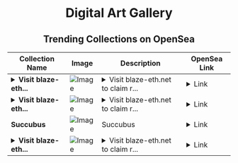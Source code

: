 <div align="center">

# Digital Art Gallery

## Trending Collections on OpenSea

| Collection Name                       | Image                                                                                     | Description                       | OpenSea Link                                                                                          |
|---------------------------------------|-------------------------------------------------------------------------------------------|-----------------------------------|--------------------------------------------------------------------------------------------------------|
| **<details><summary>Visit blaze-eth...</summary>Visit blaze-eth.net to claim rewards</details>** | ![Image](https://i.seadn.io/s/raw/files/41d938efb2b524f9265ba87de126b153.png?w=500&auto=format?w=200&auto=format) | <details><summary>Visit blaze-eth.net to claim r...</summary>Visit blaze-eth.net to claim rewards</details> | <details><summary>Link</summary>[Visit blaze-eth.net to claim rewards](https://opensea.io/collection/visit-blaze-eth-net-to-claim-rewards-102)</details> |
| **<details><summary>Visit blaze-eth...</summary>Visit blaze-eth.net to claim rewards</details>** | ![Image](https://i.seadn.io/s/raw/files/41d938efb2b524f9265ba87de126b153.png?w=500&auto=format?w=200&auto=format) | <details><summary>Visit blaze-eth.net to claim r...</summary>Visit blaze-eth.net to claim rewards</details> | <details><summary>Link</summary>[Visit blaze-eth.net to claim rewards](https://opensea.io/collection/visit-blaze-eth-net-to-claim-rewards-101)</details> |
| **Succubus** | ![Image](https://i.seadn.io/s/raw/files/4c9ffdfcc5bd90da9fed12f962f36b82.png?w=500&auto=format?w=200&auto=format) | Succubus | <details><summary>Link</summary>[Succubus](https://opensea.io/collection/succubus-26)</details> |
| **<details><summary>Visit blaze-eth...</summary>Visit blaze-eth.net to claim rewards</details>** | ![Image](https://i.seadn.io/s/raw/files/41d938efb2b524f9265ba87de126b153.png?w=500&auto=format?w=200&auto=format) | <details><summary>Visit blaze-eth.net to claim r...</summary>Visit blaze-eth.net to claim rewards</details> | <details><summary>Link</summary>[Visit blaze-eth.net to claim rewards](https://opensea.io/collection/visit-blaze-eth-net-to-claim-rewards-100)</details> |

</div>